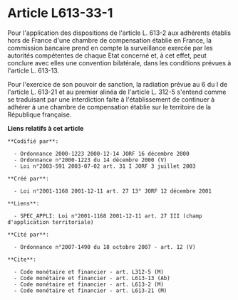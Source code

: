 # Article L613-33-1

Pour l'application des dispositions de l'article L. 613-2 aux adhérents établis hors de France d'une chambre de compensation
établie en France, la commission bancaire prend en compte la surveillance exercée par les autorités compétentes de chaque
Etat concerné et, à cet effet, peut conclure avec elles une convention bilatérale, dans les conditions prévues à l'article L.
613-13.

Pour l'exercice de son pouvoir de sanction, la radiation prévue au 6 du I de l'article L. 613-21 et au premier alinéa de
l'article L. 312-5 s'entend comme se traduisant par une interdiction faite à l'établissement de continuer à adhérer à une
chambre de compensation établie sur le territoire de la République française.

**Liens relatifs à cet article**

	**Codifié par**:

	  - Ordonnance 2000-1223 2000-12-14 JORF 16 décembre 2000
	  - Ordonnance n°2000-1223 du 14 décembre 2000 (V)
	  - Loi n°2003-591 2003-07-02 art. 31 I JORF 3 juillet 2003

	**Créé par**:

	  - Loi n°2001-1168 2001-12-11 art. 27 13° JORF 12 décembre 2001

	**Liens**:

	  - SPEC_APPLI: Loi n°2001-1168 2001-12-11 art. 27 III (champ d'application territoriale)

	**Cité par**:

	  - Ordonnance n°2007-1490 du 18 octobre 2007 - art. 12 (V)

	**Cite**:

	  - Code monétaire et financier - art. L312-5 (M)
	  - Code monétaire et financier - art. L613-13 (Ab)
	  - Code monétaire et financier - art. L613-2 (M)
	  - Code monétaire et financier - art. L613-21 (M)

